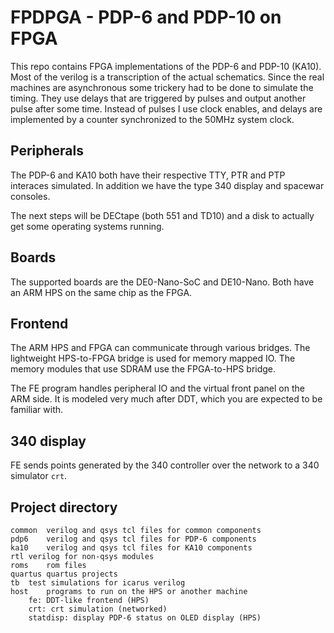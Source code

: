 # FPDPGA - PDP-6 and PDP-10 on FPGA

This repo contains FPGA implementations of the PDP-6 and PDP-10 (KA10).
Most of the verilog is a transcription of the actual schematics.
Since the real machines are asynchronous some trickery had to be done
to simulate the timing.
They use delays that are triggered by pulses and output another
pulse after some time. Instead of pulses I use clock enables, and delays are
implemented by a counter synchronized to the 50MHz system clock.

## Peripherals

The PDP-6 and KA10 both have their respective TTY, PTR and PTP interaces simulated.
In addition we have the type 340 display and spacewar consoles.

The next steps will be DECtape (both 551 and TD10) and a disk to actually get some
operating systems running.

## Boards

The supported boards are the DE0-Nano-SoC and DE10-Nano.
Both have an ARM HPS on the same chip as the FPGA.

## Frontend

The ARM HPS and FPGA can communicate through various bridges.
The lightweight HPS-to-FPGA bridge is used for memory mapped IO.
The memory modules that use SDRAM use the FPGA-to-HPS bridge.

The FE program handles peripheral IO and the virtual front panel
on the ARM side.
It is modeled very much after DDT, which you are expected to be familiar with.

## 340 display

FE sends points generated by the 340 controller over the network
to a 340 simulator `crt`.

## Project directory

```
common	verilog and qsys tcl files for common components
pdp6	verilog and qsys tcl files for PDP-6 components
ka10	verilog and qsys tcl files for KA10 components
rtl	verilog for non-qsys modules
roms	rom files
quartus	quartus projects
tb	test simulations for icarus verilog
host	programs to run on the HPS or another machine
	fe: DDT-like frontend (HPS)
	crt: crt simulation (networked)
	statdisp: display PDP-6 status on OLED display (HPS)
```
